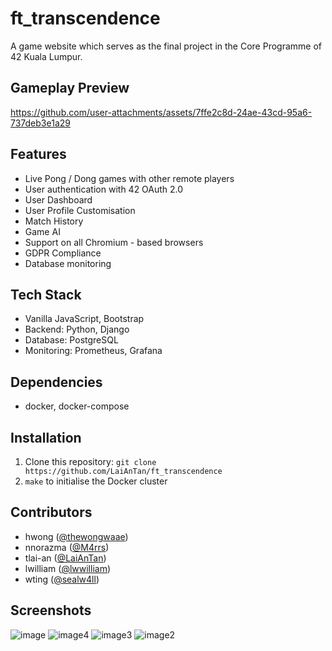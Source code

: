 # ft_transcendence

A game website which serves as the final project in the Core Programme of 42 Kuala Lumpur.

## Gameplay Preview
https://github.com/user-attachments/assets/7ffe2c8d-24ae-43cd-95a6-737deb3e1a29

## Features
- Live Pong / Dong games with other remote players
- User authentication with 42 OAuth 2.0
- User Dashboard
- User Profile Customisation
- Match History
- Game AI
- Support on all Chromium - based browsers
- GDPR Compliance
- Database monitoring

## Tech Stack
- Vanilla JavaScript, Bootstrap
- Backend: Python, Django
- Database: PostgreSQL
- Monitoring: Prometheus, Grafana

## Dependencies
- docker, docker-compose

## Installation

1. Clone this repository: `git clone https://github.com/LaiAnTan/ft_transcendence`
2. `make` to initialise the Docker cluster

## Contributors

- hwong ([@thewongwaae](https://github.com/thewongwaae))
- nnorazma ([@M4rrs](https://github.com/M4rrs))
- tlai-an ([@LaiAnTan](https://github.com/LaiAnTan))
- lwilliam ([@lwwilliam](https://github.com/lwwilliam))
- wting ([@sealw4ll](https://github.com/sealw4ll))

## Screenshots
![image](https://github.com/user-attachments/assets/0b4adde1-a958-4e75-b1e4-8b8d51239d90)
![image4](https://github.com/user-attachments/assets/ebb76d9b-84c1-4e48-bc17-036620b33ea7)
![image3](https://github.com/user-attachments/assets/83228ae5-cff5-4169-8410-e1767daee7dc)
![image2](https://github.com/user-attachments/assets/61f8828c-7a47-4882-9034-5a385a644e7f)



